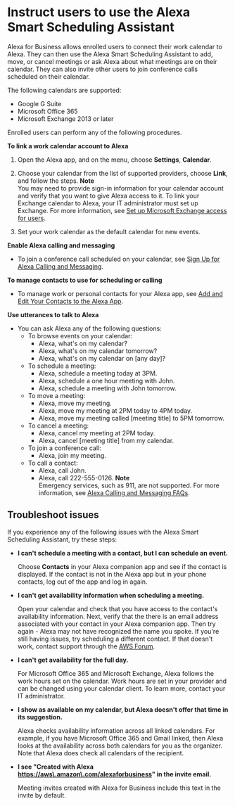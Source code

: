 # Instruct users to use the Alexa Smart Scheduling Assistant<a name="scheduling-assistant"></a>

Alexa for Business allows enrolled users to connect their work calendar to Alexa\. They can then use the Alexa Smart Scheduling Assistant to add, move, or cancel meetings or ask Alexa about what meetings are on their calendar\. They can also invite other users to join conference calls scheduled on their calendar\. 

The following calendars are supported:
+ Google G Suite
+ Microsoft Office 365 
+ Microsoft Exchange 2013 or later

Enrolled users can perform any of the following procedures\.

**To link a work calendar account to Alexa**

1. Open the Alexa app, and on the menu, choose **Settings**, **Calendar**\.

1. Choose your calendar from the list of supported providers, choose **Link**, and follow the steps\.
**Note**  
You may need to provide sign\-in information for your calendar account and verify that you want to give Alexa access to it\. To link your Exchange calendar to Alexa, your IT administrator must set up Exchange\. For more information, see [Set up Microsoft Exchange access for users](connect-exchange.md)\.

1. Set your work calendar as the default calendar for new events\.

**Enable Alexa calling and messaging**
+ To join a conference call scheduled on your calendar, see [Sign Up for Alexa Calling and Messaging](https://www.amazon.com/gp/help/customer/display.html?nodeId=202145630)\.

**To manage contacts to use for scheduling or calling**
+ To manage work or personal contacts for your Alexa app, see [Add and Edit Your Contacts to the Alexa App](https://www.amazon.com/gp/help/customer/display.html?nodeId=202136200)\.

**Use utterances to talk to Alexa**
+ You can ask Alexa any of the following questions:
  + To browse events on your calendar:
    + Alexa, what's on my calendar?
    + Alexa, what's on my calendar tomorrow?
    + Alexa, what's on my calendar on \[any day\]?
  + To schedule a meeting:
    + Alexa, schedule a meeting today at 3PM\.
    + Alexa, schedule a one hour meeting with John\. 
    + Alexa, schedule a meeting with John tomorrow\.
  + To move a meeting:
    + Alexa, move my meeting\.
    + Alexa, move my meeting at 2PM today to 4PM today\. 
    + Alexa, move my meeting called \[meeting title\] to 5PM tomorrow\. 
  + To cancel a meeting:
    + Alexa, cancel my meeting at 2PM today\.
    + Alexa, cancel \[meeting title\] from my calendar\.
  + To join a conference call:
    + Alexa, join my meeting\.
  + To call a contact:
    + Alexa, call John\.
    + Alexa, call 222\-555\-0126\.
**Note**  
Emergency services, such as 911, are not supported\. For more information, see [Alexa Calling and Messaging FAQs](https://www.amazon.com/gp/help/customer/display.html/ref=augcmfaqlink4/ref=s9_acss_bw_cg_augfaq_md4_w?nodeId=201602230&pf_rd_m=ATVPDKIKX0DER&pf_rd_s=merchandised-search-10&pf_rd_r=18VQ2Z66EYXW8K2E63SK&pf_rd_t=101&pf_rd_p=28d33dbd-44c2-45cb-a990-45d2bfc038a0&pf_rd_i=16713667011#GUID-1CDA0A16-3D5A-47C1-9DD8-FDEDB10381A3__SECTION_6C259AE49F0C4C94B3BBDE26B09FC8A4)\.

## Troubleshoot issues<a name="troubleshoot-assistant"></a>

If you experience any of the following issues with the Alexa Smart Scheduling Assistant, try these steps:
+ **I can't schedule a meeting with a contact, but I can schedule an event\.**

  Choose **Contacts** in your Alexa companion app and see if the contact is displayed\. If the contact is not in the Alexa app but in your phone contacts, log out of the app and log in again\. 
+ **I can't get availability information when scheduling a meeting\.**

  Open your calendar and check that you have access to the contact's availability information\. Next, verify that the there is an email address associated with your contact in your Alexa companion app\. Then try again \- Alexa may not have recognized the name you spoke\. If you're still having issues, try scheduling a different contact\. If that doesn't work, contact support through the [AWS Forum](https://forums.aws.amazon.com/forum.jspa?forumID=273)\.
+ **I can't get availability for the full day\.**

  For Microsoft Office 365 and Microsoft Exchange, Alexa follows the work hours set on the calendar\. Work hours are set in your provider and can be changed using your calendar client\. To learn more, contact your IT administrator\. 
+ **I show as available on my calendar, but Alexa doesn't offer that time in its suggestion\.**

  Alexa checks availability information across all linked calendars\. For example, if you have Microsoft Office 365 and Gmail linked, then Alexa looks at the availability across both calendars for you as the organizer\. Note that Alexa does check all calendars of the recipient\. 
+ **I see "Created with Alexa <https://aws\.amazon\.com/alexaforbusiness>" in the invite email\.**

  Meeting invites created with Alexa for Business include this text in the invite by default\. 